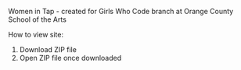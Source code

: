 Women in Tap - created for Girls Who Code branch at Orange County School of the Arts

How to view site:
1) Download ZIP file
2) Open ZIP file once downloaded
